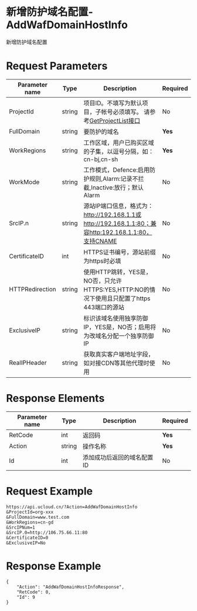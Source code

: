 # 新增防护域名配置-AddWafDomainHostInfo

新增防护域名配置

# Request Parameters
|Parameter name|Type|Description|Required|
|---|---|---|---|
|ProjectId|string|	项目ID。不填写为默认项目，子帐号必须填写。 请参考[GetProjectList接口](api/summary/get_project_list)|No|
|FullDomain|string|要防护的域名|**Yes**|
|WorkRegions|string|工作区域，用户已购买区域的子集，以逗号分隔，如：cn-bj,cn-sh|**Yes**|
|WorkMode|string|工作模式，Defence:启用防护规则,Alarm:记录不拦截,Inactive:放行；默认Alarm|No|
|SrcIP.n|string|源站IP端口信息，格式为：http://192.168.1.1或http://192.168.1.1:80；兼容http:192.168.1.1:80，支持CNAME|No|
|CertificateID|int|HTTPS证书编号，源站前缀为https时必填|No|
|HTTPRedirection|string|使用HTTP跳转，YES是，NO否，只允许HTTPS:YES,HTTP:NO的情况下使用且只配置了https 443端口的源站|No|
|ExclusiveIP|string|标识该域名使用独享防御IP，YES是，NO否；启用将为改域名分配一个独享防御IP|No|
|RealIPHeader|string|获取真实客户端地址字段，如对接CDN等其他代理时使用|No|

# Response Elements
|Parameter name|Type|Description|Required|
|---|---|---|---|
|RetCode|int|返回码|**Yes**|
|Action|string|操作名称|**Yes**|
|Id|int|添加成功后返回的域名配置ID|No|

# Request Example
```
https://api.ucloud.cn/?Action=AddWafDomainHostInfo
&ProjectId=org-xxx
&FullDomain=www.test.com
&WorkRegions=cn-gd
&SrcIPNum=1
&SrcIP.0=http://106.75.66.11:80
&CertificateID=0
&ExclusiveIP=No
```

# Response Example
```
{
    "Action": "AddWafDomainHostInfoResponse", 
    "RetCode": 0, 
    "Id": 9
}
```

